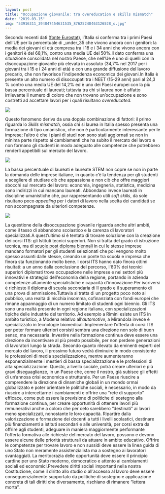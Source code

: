 ```yaml
---
layout: post
title: "Occupazione giovanile: tra overeducation e skills mismatch"
date: "2019-03-15"
img: "53916311_394847454631535_87625248463126528_o.jpg"
---
```


Secondo recenti dati ([fonte Eurostat](https://www.adnkronos.com/fatti/cronaca/2018/12/17/sempre-piu-giovani-casa-con-genitori_jLEpfSqcItnVHFW9DSNocL.html?refresh_ce&fbclid=IwAR1IqgxKPEkOZDIOJEdII0MIu8zbehdgYUMM8Zn_aEuErRfrQoslWQA3l-Y)), l’Italia si conferma tra i primi Paesi dell’UE per la percentuale di _under_35 che vivono ancora con i genitori: la media dei giovani di età compresa tra i 18 e i 34 anni che vivono ancora con i genitori è del 68,1%, contro una media UE del 50%.Il dato conferma una situazione consolidata nel nostro Paese, che nell’Ue è uno di quelli con la disoccupazione giovanile più elevata in assoluto (34,7% nel 2017 per i giovani tra i 15 e i 24 anni di età) e con una grande diffusione del lavoro precario, che non favorisce l’indipendenza economica dei giovani.In Italia è presente un alto numero di disoccupati tra i NEET (15-29 anni) pari al 24,3 % contro una media UE del 14,2% ed è uno dei Paesi europei con la più bassa percentuale di laureati; tuttavia tra chi si laurea non è affatto irrilevante il numero di coloro che non trovano un’occupazione e sono costretti ad accettare lavori per i quali risultano _overeducated_.

![](https://scontent-mxp1-1.xx.fbcdn.net/v/t1.0-9/p720x720/53716301_394846267964987_2145335386962919424_o.jpg?_nc_cat=104&_nc_ht=scontent-mxp1-1.xx&oh=3126f4cc61a85fadf68659424a59a691&oe=5D1715B3)

Questo fenomeno deriva da una doppia combinazione di fattori: il primo riguarda lo _Skills mismatch_, ossia chi si laurea in Italia spesso presenta una formazione di tipo umanistico, che non è particolarmente interessante per le imprese; l’altro è che i piani di studi non sono stati aggiornati se non in minima parte rispetto ai cambiamenti che ha subito il mercato del lavoro e non formano gli studenti in modo adeguato alle competenze che potrebbero renderli appetibili sul mercato del lavoro.

![](https://scontent-mxp1-1.xx.fbcdn.net/v/t1.0-9/53492897_394846494631631_6009432457181396992_n.png?_nc_cat=107&_nc_ht=scontent-mxp1-1.xx&oh=b54ae57c56a8f3ec185024e69be37a63&oe=5D0F580C)

La bassa percentuale di laureati e laureate STEM non copre se non in parte la domanda delle imprese italiane, in quanto c’è la tendenza per gli studenti a scegliere di studiare ciò che appassiona e non ciò che offre maggiori sbocchi sul mercato del lavoro: economia, ingegneria, statistica, medicina sono indirizzi in cui mancano laureati. Abbondano invece laureati in discipline umanistiche che, pur rappresentando utili _soft skills_, da sole risultano poco _appealing_ per i datori di lavoro nella scelta dei candidati se non accompagnate da ulteriori competenze.

![](https://scontent-mxp1-1.xx.fbcdn.net/v/t1.0-9/53728051_394846754631605_7524819832584273920_n.jpg?_nc_cat=110&_nc_ht=scontent-mxp1-1.xx&oh=d92b30327f3236f5dc2ed2a2abed2940&oe=5D19E85B)

La questione della disoccupazione giovanile riguarda anche altri ambiti, come il tasso di abbandono scolastico e la carenza di lavoratori specializzati.A quest’ultimo si è tentato di trovare soluzione con la creazione dei corsi ITS: gli Istituti tecnici superiori. Non si tratta del grado di istruzione tecnica, ma di [scuole post diploma biennali](https://l.facebook.com/l.php?u=http%3A%2F%2Flabellaeuropa-gazzettadimodena.blogautore.repubblica.it%2F2018%2F08%2F02%2Fa-scuola-di-tecnologia-le-fondazioni-its-in-emilia-romagna%2F%3Ffbclid%3DIwAR2cKgdUndN_8AB3DPdzc5KGk86WcWLQBo3dJjdscuHlrSF-487mzOP0HYw&h=AT32tys5HhQnz76d8G5HlZHE2qNK8yf_CHtO-NG4D0vEIOIWFu8mTS19ZaHPGS3_1EseoUdIHQ6Bur_mIFzSJhXEYD1Cd70TPe6ncl8o-2uaQ5WNgMvn7KLWzp4a_c-jPkQ) in cui le stesse imprese mandano formatori per gli studenti selezionati che poi vengono molto spesso assunti dalle stesse, creando un ponte tra scuola e impresa che finora sta funzionando molto bene. I corsi ITS hanno dato finora ottimi risultati: a un anno dalla conclusione del percorso, l'80% dei tecnici superiori diplomati trova occupazione nelle imprese e nei settori più innovativi e strategici dell'economia della regione, portando in azienda competenze altamente specialistiche e capacità d'innovazione.Per iscriversi è richiesto il diploma di scuola secondaria di II grado e il superamento di una prova di ammissione.Tuttavia si tratta di un progetto poco noto al pubblico, una realtà di nicchia insomma, cofinanziata con fondi europei che rimane appannaggio di un numero limitato di studenti ogni biennio. Gli ITS sono una realtà presente in ogni regione italiana, con specializzazioni tipiche delle industrie del territorio. Ad esempio a Rimini esiste un ITS in ambito turistico, a Modena relativo all’_automotive_, a Mirandola invece è specializzato in tecnologie biomedicali.Implementare l’offerta di corsi ITS per poter formare ulteriori corsisti sembra una direzione non solo di buon senso, ma necessaria. Investire nella formazione continua deve essere una direzione da incentivare al più presto possibile, per non perdere generazioni di lavoratori lungo la strada. Secondo quanto rilevato da eminenti esperti del mercato del lavoro, il prossimo futuro vedrà diminuire in modo consistente le professioni di media specializzazione, mentre aumenteranno esponenzialmente i mestieri di bassa specializzazione e le professioni di alta specializzazione. Questo, a livello sociale, potrà creare ulteriori e più gravi diseguaglianze, in un Paese che, come il nostro, già subisce gli effetti di un’annosa crisi economica e strutturale. Per un Paese riuscire a comprendere la direzione di dinamiche globali in un mondo ormai globalizzato e poter orientare le politiche sociali, è necessario, in modo da riuscire a intercettarne i cambiamenti e offrire una “rete di supporto” efficace, come può essere la previsione di politiche di sostegno alla formazione continua, per creare opportunità di ottenere lavori più remunerativi anche a coloro che per ceto sarebbero “destinati” ai lavori meno specializzati, nonostante le loro capacità. Ripartire dalla valorizzazione e formazione dei docenti a tutti i livelli scolastici, destinare più finanziamenti a istituti secondari e alle università, per corsi extra da offrire agli studenti, adeguare in maniera maggiormente performante l’offerta formativa alle richieste del mercato del lavoro, possono e devono essere alcune delle priorità strutturali da attuare in ambito educativo. Offrire le competenze per trovare lavoro e non sussidi deve essere la linea guida di uno Stato non meramente assistenzialista ma a sostegno ai lavoratori svantaggiati. La meritocrazia delle opportunità deve essere il principio cardine per uno Stato moderno, democratico e attento ai cambiamenti sociali ed economici.Prevedere diritti sociali importanti nella nostra Costituzione, come il diritto allo studio o all’accesso al lavoro deve essere conseguenzialmente supportato da politiche di sostegno e applicazione concreta di tali diritti che diversamente, rischiano di rimanere “lettera morta”.
